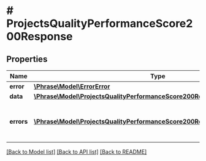 # # ProjectsQualityPerformanceScore200Response

## Properties

Name | Type | Description | Notes
------------ | ------------- | ------------- | -------------
**error** | [**\Phrase\Model\ErrorError**](ErrorError.md) |  | [optional] 
**data** | [**\Phrase\Model\ProjectsQualityPerformanceScore200ResponseAnyOfData**](ProjectsQualityPerformanceScore200ResponseAnyOfData.md) |  | [optional] 
**errors** | [**\Phrase\Model\ProjectsQualityPerformanceScore200ResponseAnyOfErrorsInner[]**](ProjectsQualityPerformanceScore200ResponseAnyOfErrorsInner.md) | Array of errors for any failing translation IDs | [optional] 

[[Back to Model list]](../../README.md#documentation-for-models) [[Back to API list]](../../README.md#documentation-for-api-endpoints) [[Back to README]](../../README.md)


